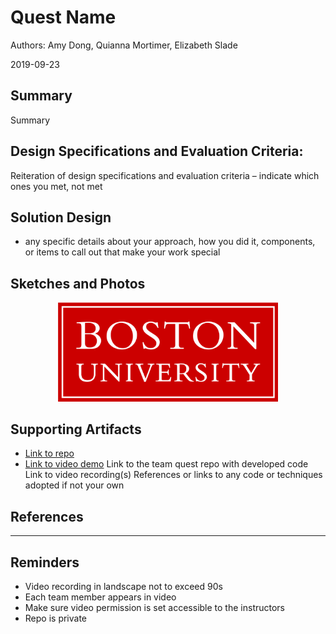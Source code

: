 # Quest Name
Authors: Amy Dong, Quianna Mortimer, Elizabeth Slade

2019-09-23

## Summary

Summary
## Design Specifications and Evaluation Criteria:

Reiteration of design specifications and evaluation criteria – indicate which ones you met, not met



## Solution Design
- any specific details about your approach, how you did it, components, or items to call out that make your work special


## Sketches and Photos
<center><img src="./images/example.png" width="70%" /></center>  
<center> </center>


## Supporting Artifacts
- [Link to repo]()
- [Link to video demo]()
Link to the team quest repo with developed code
Link to video recording(s)
References or links to any code or techniques adopted if not your own


## References

-----

## Reminders

- Video recording in landscape not to exceed 90s
- Each team member appears in video
- Make sure video permission is set accessible to the instructors
- Repo is private
